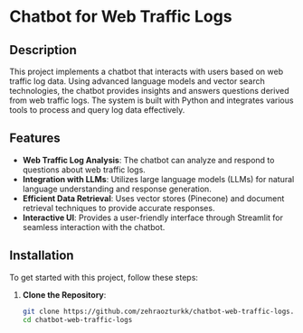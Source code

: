 # Chatbot for Web Traffic Logs

## Description

This project implements a chatbot that interacts with users based on web traffic log data. Using advanced language models and vector search technologies, the chatbot provides insights and answers questions derived from web traffic logs. The system is built with Python and integrates various tools to process and query log data effectively.

## Features

- **Web Traffic Log Analysis**: The chatbot can analyze and respond to questions about web traffic logs.
- **Integration with LLMs**: Utilizes large language models (LLMs) for natural language understanding and response generation.
- **Efficient Data Retrieval**: Uses vector stores (Pinecone) and document retrieval techniques to provide accurate responses.
- **Interactive UI**: Provides a user-friendly interface through Streamlit for seamless interaction with the chatbot.

## Installation

To get started with this project, follow these steps:

1. **Clone the Repository**:
   ```bash
   git clone https://github.com/zehraozturkk/chatbot-web-traffic-logs.git
   cd chatbot-web-traffic-logs
